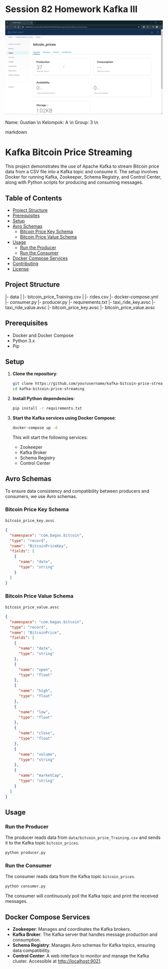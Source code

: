 # Session 82 Homework Kafka III

![alt text](<data/gb/Screenshot 2024-06-17 192156.png>)

Name: Gustian \n
Kelompok: A \n
Group: 3 \n

markdown

# Kafka Bitcoin Price Streaming

This project demonstrates the use of Apache Kafka to stream Bitcoin price data from a CSV file into a Kafka topic and consume it. The setup involves Docker for running Kafka, Zookeeper, Schema Registry, and Control Center, along with Python scripts for producing and consuming messages.

## Table of Contents

- [Project Structure](#project-structure)
- [Prerequisites](#prerequisites)
- [Setup](#setup)
- [Avro Schemas](#avro-schemas)
  - [Bitcoin Price Key Schema](#bitcoin-price-key-schema)
  - [Bitcoin Price Value Schema](#bitcoin-price-value-schema)
- [Usage](#usage)
  - [Run the Producer](#run-the-producer)
  - [Run the Consumer](#run-the-consumer)
- [Docker Compose Services](#docker-compose-services)
- [Contributing](#contributing)
- [License](#license)

## Project Structure

|- data
| |- bitcoin_price_Training.csv
| |- rides.csv
|- docker-compose.yml
|- consumer.py
|- producer.py
|- requirements.txt
|- taxi_ride_key.avsc
|- taxi_ride_value.avsc
|- bitcoin_price_key.avsc
|- bitcoin_price_value.avsc

## Prerequisites

- Docker and Docker Compose
- Python 3.x
- Pip

## Setup

1. **Clone the repository**:

   ```bash
   git clone https://github.com/yourusername/kafka-bitcoin-price-streaming.git
   cd kafka-bitcoin-price-streaming
   ```

2. **Install Python dependencies**:

   ```bash
   pip install -r requirements.txt
   ```

3. **Start the Kafka services using Docker Compose**:

   ```bash
   docker-compose up -d
   ```

   This will start the following services:

   - Zookeeper
   - Kafka Broker
   - Schema Registry
   - Control Center

## Avro Schemas

To ensure data consistency and compatibility between producers and consumers, we use Avro schemas.

### Bitcoin Price Key Schema

`bitcoin_price_key.avsc`

```json
{
  "namespace": "com.bagas.bitcoin",
  "type": "record",
  "name": "BitcoinPriceKey",
  "fields": [
    {
      "name": "date",
      "type": "string"
    }
  ]
}
```

### Bitcoin Price Value Schema

`bitcoin_price_value.avsc`

```json
{
  "namespace": "com.bagas.bitcoin",
  "type": "record",
  "name": "BitcoinPrice",
  "fields": [
    {
      "name": "date",
      "type": "string"
    },
    {
      "name": "open",
      "type": "float"
    },
    {
      "name": "high",
      "type": "float"
    },
    {
      "name": "low",
      "type": "float"
    },
    {
      "name": "close",
      "type": "float"
    },
    {
      "name": "volume",
      "type": "string"
    },
    {
      "name": "marketCap",
      "type": "string"
    }
  ]
}
```

## Usage

### Run the Producer

The producer reads data from `data/bitcoin_price_Training.csv` and sends it to the Kafka topic `bitcoin_prices`.

```bash
python producer.py
```

### Run the Consumer

The consumer reads data from the Kafka topic `bitcoin_prices`.

```bash
python consumer.py
```

The consumer will continuously poll the Kafka topic and print the received messages.

## Docker Compose Services

- **Zookeeper**: Manages and coordinates the Kafka brokers.
- **Kafka Broker**: The Kafka server that handles message production and consumption.
- **Schema Registry**: Manages Avro schemas for Kafka topics, ensuring data compatibility.
- **Control Center**: A web interface to monitor and manage the Kafka cluster. Accessible at [http://localhost:9021](http://localhost:9021).
